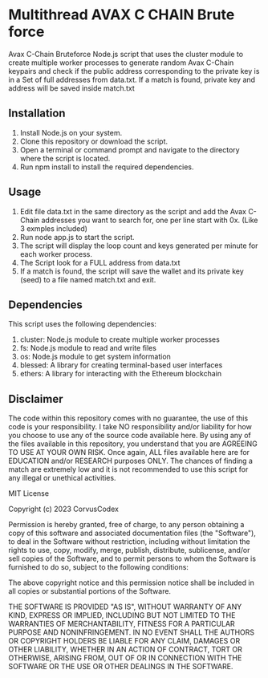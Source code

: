 # Multithread AVAX C CHAIN Brute force

Avax C-Chain Bruteforce Node.js script that uses the cluster module to create multiple worker processes to generate random Avax C-Chain keypairs and check if the public address corresponding to the private key is in a Set of full addresses from data.txt. If a match is found, private key and address will be saved inside match.txt

## Installation

1. Install Node.js on your system.
2. Clone this repository or download the script.
3. Open a terminal or command prompt and navigate to the directory where the script is located.
4. Run npm install to install the required dependencies.

## Usage

1. Edit file data.txt in the same directory as the script and add the Avax C-Chain addresses you want to search for, one per line start with 0x. (Like 3 exmples included)
2. Run node app.js to start the script.
3. The script will display the loop count and keys generated per minute for each worker process.
4. The Script look for a FULL address from data.txt
5. If a match is found, the script will save the wallet and its private key (seed) to a file named match.txt and exit.

## Dependencies
This script uses the following dependencies:

1. cluster: Node.js module to create multiple worker processes
2. fs: Node.js module to read and write files
3. os: Node.js module to get system information
4. blessed: A library for creating terminal-based user interfaces
5. ethers: A library for interacting with the Ethereum blockchain

## Disclaimer

The code within this repository comes with no guarantee, the use of this code is your responsibility. I take NO responsibility and/or liability for how you choose to use any of the source code available here. By using any of the files available in this repository, you understand that you are AGREEING TO USE AT YOUR OWN RISK. Once again, ALL files available here are for EDUCATION and/or RESEARCH purposes ONLY. The chances of finding a match are extremely low and it is not recommended to use this script for any illegal or unethical activities.


MIT License

Copyright (c) 2023 CorvusCodex

Permission is hereby granted, free of charge, to any person obtaining a copy
of this software and associated documentation files (the "Software"), to deal
in the Software without restriction, including without limitation the rights
to use, copy, modify, merge, publish, distribute, sublicense, and/or sell
copies of the Software, and to permit persons to whom the Software is
furnished to do so, subject to the following conditions:

The above copyright notice and this permission notice shall be included in all
copies or substantial portions of the Software.

THE SOFTWARE IS PROVIDED "AS IS", WITHOUT WARRANTY OF ANY KIND, EXPRESS OR
IMPLIED, INCLUDING BUT NOT LIMITED TO THE WARRANTIES OF MERCHANTABILITY,
FITNESS FOR A PARTICULAR PURPOSE AND NONINFRINGEMENT. IN NO EVENT SHALL THE
AUTHORS OR COPYRIGHT HOLDERS BE LIABLE FOR ANY CLAIM, DAMAGES OR OTHER
LIABILITY, WHETHER IN AN ACTION OF CONTRACT, TORT OR OTHERWISE, ARISING FROM,
OUT OF OR IN CONNECTION WITH THE SOFTWARE OR THE USE OR OTHER DEALINGS IN THE
SOFTWARE.
